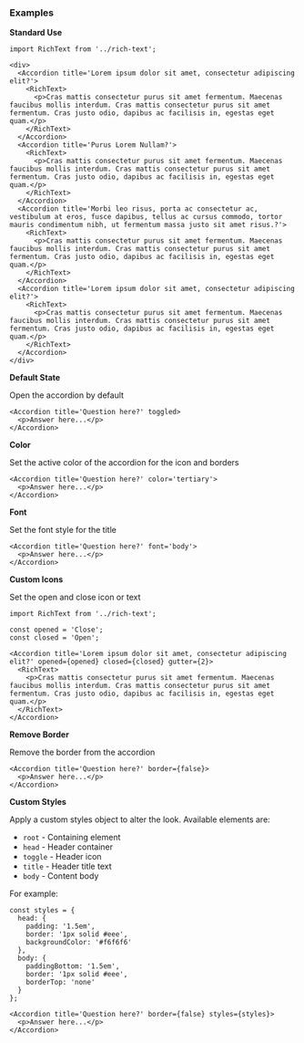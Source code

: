 ### Examples

**Standard Use**

```
import RichText from '../rich-text';

<div>
  <Accordion title='Lorem ipsum dolor sit amet, consectetur adipiscing elit?'>
    <RichText>
      <p>Cras mattis consectetur purus sit amet fermentum. Maecenas faucibus mollis interdum. Cras mattis consectetur purus sit amet fermentum. Cras justo odio, dapibus ac facilisis in, egestas eget quam.</p>
    </RichText>
  </Accordion>
  <Accordion title='Purus Lorem Nullam?'>
    <RichText>
      <p>Cras mattis consectetur purus sit amet fermentum. Maecenas faucibus mollis interdum. Cras mattis consectetur purus sit amet fermentum. Cras justo odio, dapibus ac facilisis in, egestas eget quam.</p>
    </RichText>
  </Accordion>
  <Accordion title='Morbi leo risus, porta ac consectetur ac, vestibulum at eros, fusce dapibus, tellus ac cursus commodo, tortor mauris condimentum nibh, ut fermentum massa justo sit amet risus.?'>
    <RichText>
      <p>Cras mattis consectetur purus sit amet fermentum. Maecenas faucibus mollis interdum. Cras mattis consectetur purus sit amet fermentum. Cras justo odio, dapibus ac facilisis in, egestas eget quam.</p>
    </RichText>
  </Accordion>
  <Accordion title='Lorem ipsum dolor sit amet, consectetur adipiscing elit?'>
    <RichText>
      <p>Cras mattis consectetur purus sit amet fermentum. Maecenas faucibus mollis interdum. Cras mattis consectetur purus sit amet fermentum. Cras justo odio, dapibus ac facilisis in, egestas eget quam.</p>
    </RichText>
  </Accordion>
</div>
```

**Default State**

Open the accordion by default

```
<Accordion title='Question here?' toggled>
  <p>Answer here...</p>
</Accordion>
```

**Color**

Set the active color of the accordion for the icon and borders

```
<Accordion title='Question here?' color='tertiary'>
  <p>Answer here...</p>
</Accordion>
```

**Font**

Set the font style for the title

```
<Accordion title='Question here?' font='body'>
  <p>Answer here...</p>
</Accordion>
```

**Custom Icons**

Set the open and close icon or text

```
import RichText from '../rich-text';

const opened = 'Close';
const closed = 'Open';

<Accordion title='Lorem ipsum dolor sit amet, consectetur adipiscing elit?' opened={opened} closed={closed} gutter={2}>
  <RichText>
    <p>Cras mattis consectetur purus sit amet fermentum. Maecenas faucibus mollis interdum. Cras mattis consectetur purus sit amet fermentum. Cras justo odio, dapibus ac facilisis in, egestas eget quam.</p>
  </RichText>
</Accordion>
```

**Remove Border**

Remove the border from the accordion

```
<Accordion title='Question here?' border={false}>
  <p>Answer here...</p>
</Accordion>
```

**Custom Styles**

Apply a custom styles object to alter the look. Available elements are:

- `root` - Containing element
- `head` - Header container
- `toggle` - Header icon
- `title` - Header title text
- `body` - Content body

For example:

```
const styles = {
  head: {
    padding: '1.5em',
    border: '1px solid #eee',
    backgroundColor: '#f6f6f6'
  },
  body: {
    paddingBottom: '1.5em',
    border: '1px solid #eee',
    borderTop: 'none'
  }
};

<Accordion title='Question here?' border={false} styles={styles}>
  <p>Answer here...</p>
</Accordion>
```
